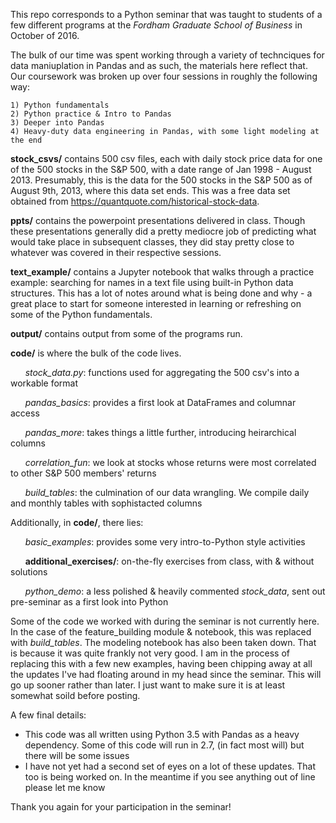 This repo corresponds to a Python seminar that was taught to students of a few different programs at the *Fordham Graduate School of Business* in October of 2016. 

The bulk of our time was spent working through a variety of technciques for data maniuplation in Pandas and as such, the materials here reflect that. Our coursework was broken up over four sessions in roughly the following way:

	1) Python fundamentals
	2) Python practice & Intro to Pandas
	3) Deeper into Pandas
	4) Heavy-duty data engineering in Pandas, with some light modeling at the end

**stock_csvs/** contains 500 csv files, each with daily stock price data for one of the 500 stocks in the S&P 500, with a date range of Jan 1998 - August 2013. Presumably, this is the data for the 500 stocks in the S&P 500 as of August 9th, 2013, where this data set ends. This was a free data set obtained from https://quantquote.com/historical-stock-data.

**ppts/** contains the powerpoint presentations delivered in class. Though these presentations generally did a pretty mediocre job of predicting what would take place in subsequent classes, they did stay pretty close to whatever was covered in their respective sessions.

**text_example/** contains a Jupyter notebook that walks through a practice example: searching for names in a text file using built-in Python data structures. This has a lot of notes around what is being done and why - a great place to start for someone interested in learning or refreshing on some of the Python fundamentals. 

**output/** contains output from some of the programs run. 

**code/** is where the bulk of the code lives. 
	
&nbsp;&nbsp;&nbsp;&nbsp;&nbsp;&nbsp;*stock_data.py*: functions used for aggregating the 500 csv's into a workable format
	
&nbsp;&nbsp;&nbsp;&nbsp;&nbsp;&nbsp;*pandas_basics*: provides a first look at DataFrames and columnar access
	
&nbsp;&nbsp;&nbsp;&nbsp;&nbsp;&nbsp;*pandas_more*: takes things a little further, introducing heirarchical columns
	
&nbsp;&nbsp;&nbsp;&nbsp;&nbsp;&nbsp;*correlation_fun*: we look at stocks whose returns were most correlated to other S&P 500 members' returns
	
&nbsp;&nbsp;&nbsp;&nbsp;&nbsp;&nbsp;*build_tables*: the culmination of our data wrangling. We compile daily and monthly tables with sophistacted columns

Additionally, in **code/**, there lies:
	
&nbsp;&nbsp;&nbsp;&nbsp;&nbsp;&nbsp;*basic_examples*: provides some very intro-to-Python style activities
	
&nbsp;&nbsp;&nbsp;&nbsp;&nbsp;&nbsp;**additional_exercises/**: on-the-fly exercises from class, with & without solutions
	
&nbsp;&nbsp;&nbsp;&nbsp;&nbsp;&nbsp;*python_demo*: a less polished & heavily commented *stock_data*, sent out pre-seminar as a first look into Python

Some of the code we worked with during the seminar is not currently here. In the case of the feature_building module & notebook, this was replaced with *build_tables*. The modeling notebook has also been taken down. That is because it was quite frankly not very good. I am in the process of replacing this with a few new examples, having been chipping away at all the updates I've had floating around in my head since the seminar. This will go up sooner rather than later. I just want to make sure it is at least somewhat soild before posting. 

A few final details:
- This code was all written using Python 3.5 with Pandas as a heavy dependency. Some of this code will run in 2.7, (in fact most will) but there will be some issues
- I have not yet had a second set of eyes on a lot of these updates. That too is being worked on. In the meantime if you see anything out of line please let me know 

Thank you again for your participation in the seminar! 





